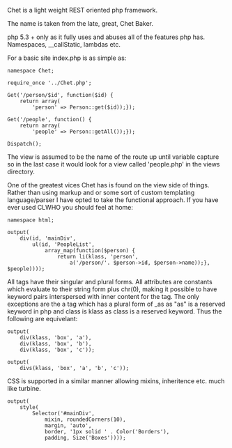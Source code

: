 Chet is a light weight REST oriented php framework. 

The name is taken from the late, great, Chet Baker.

php 5.3 + only as it fully uses and abuses all of the features php has. Namespaces, __callStatic, lambdas etc. 

For a basic site index.php is as simple as: 

	namespace Chet;

	require_once '../Chet.php';

	Get('/person/$id', function($id) {
		return array(
			'person' => Person::get($id));});

	Get('/people', function() { 
		return array(
			'people' => Person::getAll());});

	Dispatch();

The view is assumed to be the name of the route up until variable capture so in the last case it would look for a view called 'people.php' in the views directory. 

One of the greatest vices Chet has is found on the view side of things. Rather than using markup and or some sort of custom templating language/parser I have opted to take the functional approach. If you have ever used CLWHO you should feel at home:

	namespace html;

	output(
		div(id, 'mainDiv',
			ul(id, 'PeopleList',
				array_map(function($person) { 
					return li(klass, 'person', 
						a('/person/'. $person->id, $person->name));}, $people))));

All tags have their singular and plural forms. All attributes are constants which evaluate to their string form plus chr(0), making it possible to have keyword pairs interspersed with inner content for the tag. The only exceptions are the a tag which has a plural form of _as as "as" is a reserved keyword in php and class is klass as class is a reserved keyword. Thus the following are equivelant: 

	output(
		div(klass, 'box', 'a'), 
		div(klass, 'box', 'b'), 
		div(klass, 'box', 'c'));

	output(
		divs(klass, 'box', 'a', 'b', 'c'));

CSS is supported in a similar manner allowing mixins, inheritence etc. much like turbine. 

	output(
		style(
			Selector('#mainDiv', 
				mixin, roundedCorners(10), 
				margin, 'auto',
				border, '1px solid ' . Color('Borders'),
				padding, Size('Boxes')))); 
